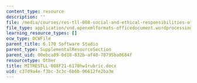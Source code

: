 ```yaml
---
content_type: resource
description: ''
file: /media/courses/res-tll-008-social-and-ethical-responsibilities-of-computing-serc-fall-2021/c37d9a4ef3bc3c3c6b6b06612fe2ba3e_MITRESTLL-008F21-6170hw1rubric.docx
file_type: application/vnd.openxmlformats-officedocument.wordprocessingml.document
learning_resource_types: []
ocw_type: OCWFile
parent_title: 6.170 Software Studio
parent_type: SupplementalResourceSection
parent_uid: 00ebca89-0d18-832b-af40-78795ba0684f
resourcetype: Other
title: MITRESTLL-008F21-6170hw1rubric.docx
uid: c37d9a4e-f3bc-3c3c-6b6b-06612fe2ba3e
---
```

